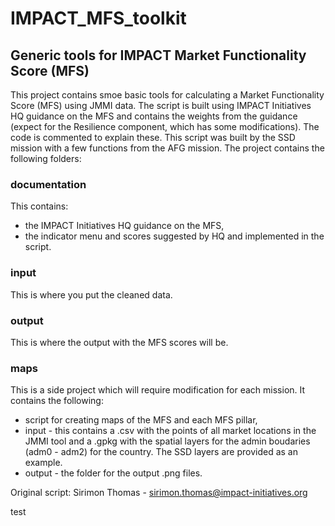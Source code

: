 # IMPACT_MFS_toolkit
## Generic tools for IMPACT Market Functionality Score (MFS)

This project contains smoe basic tools for calculating a Market Functionality Score (MFS) using JMMI data.
The script is built using IMPACT Initiatives HQ guidance on the MFS and contains the weights from the guidance (expect for the Resilience component, which has some modifications). The code is commented to explain these.
This script was built by the SSD mission with a few functions from the AFG mission.
The project contains the following folders:

### documentation
This contains:
- the IMPACT Initiatives HQ guidance on the MFS,
- the indicator menu and scores suggested by HQ and implemented in the script.

### input
This is where you put the cleaned data.

### output
This is where the output with the MFS scores will be.

### maps
This is a side project which will require modification for each mission.
It contains the following:
- script for creating maps of the MFS and each MFS pillar,
- input - this contains a .csv with the points of all market locations in the JMMI tool and a .gpkg with the spatial layers for the admin boudaries (adm0 - adm2) for the country. The SSD layers are provided as an example.
- output - the folder for the output .png files.

Original script: Sirimon Thomas - sirimon.thomas@impact-initiatives.org


test

